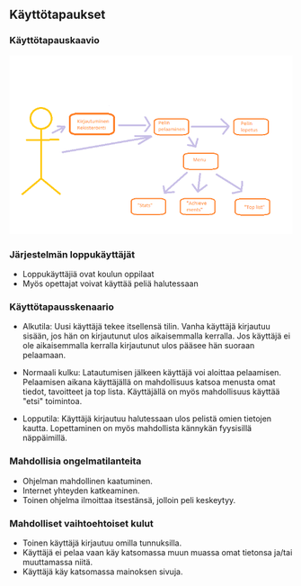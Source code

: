 ## Käyttötapaukset

### Käyttötapauskaavio
 ![Kaavio](kuvat/kaavio.png)
 
 
### Järjestelmän loppukäyttäjät

  * Loppukäyttäjiä ovat koulun oppilaat
  * Myös opettajat voivat käyttää peliä halutessaan


### Käyttötapausskenaario

- Alkutila: Uusi käyttäjä tekee itsellensä tilin. Vanha käyttäjä kirjautuu sisään, jos hän on kirjautunut ulos aikaisemmalla             kerralla. Jos käyttäjä ei ole aikaisemmalla kerralla kirjautunut ulos pääsee hän suoraan pelaamaan.
              
- Normaali kulku: Latautumisen jälkeen käyttäjä voi aloittaa pelaamisen. Pelaamisen aikana käyttäjällä on mahdollisuus katsoa                   menusta omat tiedot, tavoitteet ja top lista. Käyttäjällä on myös mahdollisuus käyttää "etsi" toimintoa.
     
- Lopputila: Käyttäjä kirjautuu halutessaan ulos pelistä omien tietojen kautta. Lopettaminen on myös mahdollista kännykän                 fyysisillä näppäimillä.
    
### Mahdollisia ongelmatilanteita
 - Ohjelman mahdollinen kaatuminen.
 - Internet yhteyden katkeaminen.
 - Toinen ohjelma ilmoittaa itsestänsä, jolloin peli keskeytyy.   
 
### Mahdolliset vaihtoehtoiset kulut
- Toinen käyttäjä kirjautuu omilla tunnuksilla. 
- Käyttäjä ei pelaa vaan käy katsomassa muun muassa omat tietonsa ja/tai muuttamassa niitä.
- Käyttäjä käy katsomassa mainoksen sivuja.



